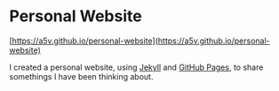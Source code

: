 # Personal Website

[https://a5v.github.io/personal-website](https://a5v.github.io/personal-website)

I created a personal website, using [Jekyll](https://jekyllrb.com/) and [GitHub Pages](https://pages.github.com/), to share somethings I have been thinking about.
